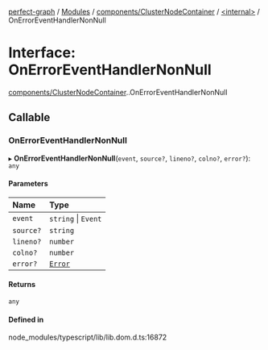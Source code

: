 [perfect-graph](../README.md) / [Modules](../modules.md) / [components/ClusterNodeContainer](../modules/components_ClusterNodeContainer.md) / [<internal\>](../modules/components_ClusterNodeContainer._internal_.md) / OnErrorEventHandlerNonNull

# Interface: OnErrorEventHandlerNonNull

[components/ClusterNodeContainer](../modules/components_ClusterNodeContainer.md).[<internal>](../modules/components_ClusterNodeContainer._internal_.md).OnErrorEventHandlerNonNull

## Callable

### OnErrorEventHandlerNonNull

▸ **OnErrorEventHandlerNonNull**(`event`, `source?`, `lineno?`, `colno?`, `error?`): `any`

#### Parameters

| Name | Type |
| :------ | :------ |
| `event` | `string` \| `Event` |
| `source?` | `string` |
| `lineno?` | `number` |
| `colno?` | `number` |
| `error?` | [`Error`](../modules/components_ClusterNodeContainer._internal_.md#error) |

#### Returns

`any`

#### Defined in

node_modules/typescript/lib/lib.dom.d.ts:16872
